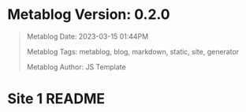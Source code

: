 # Metablog Version: 0.2.0

> Metablog Date: 2023-03-15 01:44PM
>
> Metablog Tags: metablog, blog, markdown, static, site, generator
>
> Metablog Author: JS Template

# Site 1 README
